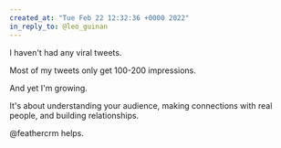 ```yaml
---
created_at: "Tue Feb 22 12:32:36 +0000 2022"
in_reply_to: @leo_guinan
---
```


I haven't had any viral tweets.

Most of my tweets only get 100-200 impressions.

And yet I'm growing.

It's about understanding your audience, making connections with real people, and building relationships.

@feathercrm helps.